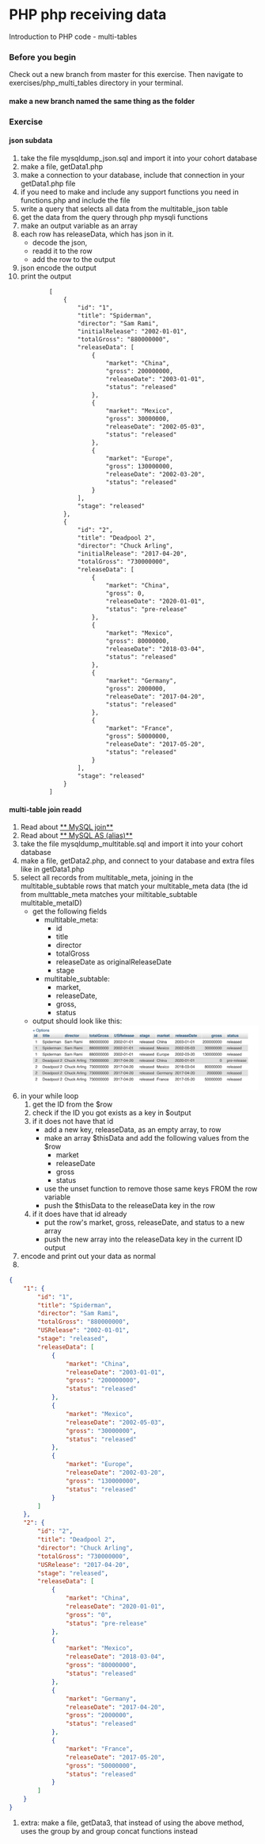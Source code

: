 # PHP php receiving data

Introduction to PHP code - multi-tables

### Before you begin

Check out a new branch from master for this exercise.  Then navigate to exercises/php_multi_tables directory in your terminal.
#### make a new branch named the same thing as the folder

### Exercise

#### json subdata
1. take the file mysqldump_json.sql and import it into your cohort database
1. make a file, getData1.php
1. make a connection to your database, include that connection in your getData1.php file
1. if you need to make and include any support functions you need in functions.php and include the file
1. write a query that selects all data from the multitable_json table
1. get the data from the query through php mysqli functions
1. make an output variable as an array
1. each row has releaseData, which has json in it.
    * decode the json,
    * readd it to the row
    * add the row to the output
1. json encode the output
1. print the output
    ```
            [
                {
                    "id": "1",
                    "title": "Spiderman",
                    "director": "Sam Rami",
                    "initialRelease": "2002-01-01",
                    "totalGross": "880000000",
                    "releaseData": [
                        {
                            "market": "China",
                            "gross": 200000000,
                            "releaseDate": "2003-01-01",
                            "status": "released"
                        },
                        {
                            "market": "Mexico",
                            "gross": 30000000,
                            "releaseDate": "2002-05-03",
                            "status": "released"
                        },
                        {
                            "market": "Europe",
                            "gross": 130000000,
                            "releaseDate": "2002-03-20",
                            "status": "released"
                        }
                    ],
                    "stage": "released"
                },
                {
                    "id": "2",
                    "title": "Deadpool 2",
                    "director": "Chuck Arling",
                    "initialRelease": "2017-04-20",
                    "totalGross": "730000000",
                    "releaseData": [
                        {
                            "market": "China",
                            "gross": 0,
                            "releaseDate": "2020-01-01",
                            "status": "pre-release"
                        },
                        {
                            "market": "Mexico",
                            "gross": 80000000,
                            "releaseDate": "2018-03-04",
                            "status": "released"
                        },
                        {
                            "market": "Germany",
                            "gross": 2000000,
                            "releaseDate": "2017-04-20",
                            "status": "released"
                        },
                        {
                            "market": "France",
                            "gross": 50000000,
                            "releaseDate": "2017-05-20",
                            "status": "released"
                        }
                    ],
                    "stage": "released"
                }
            ]       
    ```


#### multi-table join readd
1. Read about [** MySQL join**](https://dev.mysql.com/doc/refman/8.0/en/join.html)
1. Read about [** MySQL AS (alias)**](https://www.w3schools.com/sql/sql_alias.asp)
1. take the file mysqldump_multitable.sql and import it into your cohort database
1. make a file, getData2.php, and connect to your database and extra files like in getData1.php
1. select all records from multitable_meta, joining in the multitable_subtable rows that match your multitable_meta data (the id from multtable_meta matches your miltitable_subtable multitable_metaID)
    * get the following fields
        * multitable_meta:
            * id
            * title
            * director
            * totalGross
            * releaseDate as originalReleaseDate
            * stage
        * multitable_subtable:
            * market, 
            * releaseDate,
            * gross, 
            * status
    * output should look like this: ![multi table join](../../demoassets/php_multitable_01.png)
1. in your while loop
    1. get the ID from the $row
    1. check if the ID you got exists as a key in $output
    1. if it does not have that id
        * add a new key, releaseData, as an empty array, to row
        * make an array $thisData and add the following values from the $row
            * market
            * releaseDate
            * gross
            * status
        * use the unset function to remove those same keys FROM the row variable
        * push the $thisData to the releaseData key in the row
    1. if it does have that id already
        * put the row's market, gross, releaseDate, and status to a new array
        * push the new array into the releaseData key in the current ID output
1. encode and print out your data as normal
1. 
```json
{
    "1": {
        "id": "1",
        "title": "Spiderman",
        "director": "Sam Rami",
        "totalGross": "880000000",
        "USRelease": "2002-01-01",
        "stage": "released",
        "releaseData": [
            {
                "market": "China",
                "releaseDate": "2003-01-01",
                "gross": "200000000",
                "status": "released"
            },
            {
                "market": "Mexico",
                "releaseDate": "2002-05-03",
                "gross": "30000000",
                "status": "released"
            },
            {
                "market": "Europe",
                "releaseDate": "2002-03-20",
                "gross": "130000000",
                "status": "released"
            }
        ]
    },
    "2": {
        "id": "2",
        "title": "Deadpool 2",
        "director": "Chuck Arling",
        "totalGross": "730000000",
        "USRelease": "2017-04-20",
        "stage": "released",
        "releaseData": [
            {
                "market": "China",
                "releaseDate": "2020-01-01",
                "gross": "0",
                "status": "pre-release"
            },
            {
                "market": "Mexico",
                "releaseDate": "2018-03-04",
                "gross": "80000000",
                "status": "released"
            },
            {
                "market": "Germany",
                "releaseDate": "2017-04-20",
                "gross": "2000000",
                "status": "released"
            },
            {
                "market": "France",
                "releaseDate": "2017-05-20",
                "gross": "50000000",
                "status": "released"
            }
        ]
    }
}
```
1. extra: make a file, getData3, that instead of using the above method, uses the group by and group concat functions instead
